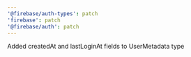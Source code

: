 ```yaml
---
'@firebase/auth-types': patch
'firebase': patch
'@firebase/auth': patch
---
```


Added createdAt and lastLoginAt fields to UserMetadata type
